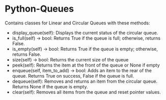 # Python-Queues
Contains classes for Linear and Circular Queues with these methods:

- display_queue(self): Displays the current status of the circular queue.
- is_full(self) -> bool: Returns True if the queue is full; otherwise, returns False.
- is_empty(self) -> bool: Returns True if the queue is empty; otherwise, returns False.
- size(self) -> bool: Returns the current size of the queue
- peek(self): Returns the item at the front of the queue or None if empty
- enqueue(self, item_to_add) -> bool: Adds an item to the rear of the queue. Returns True on success, False if the queue is full.
- dequeue(self): Removes and returns an item from the circular queue. Returns None if the queue is empty.
- clear(self): Removes all items from the queue and reset pointer values.
